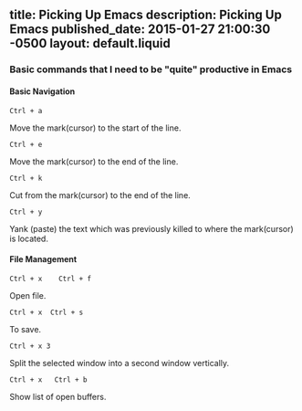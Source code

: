 title: Picking Up Emacs
description: Picking Up Emacs
published_date: 2015-01-27 21:00:30 -0500
layout: default.liquid
---
### Basic commands that I need to be "quite" productive in Emacs

#### Basic Navigation
```
Ctrl + a
```
Move the mark(cursor) to the start of the line.


```
Ctrl + e
```
Move the mark(cursor) to the end of the line.


```
Ctrl + k
```
Cut from the mark(cursor) to the end of the line.


```
Ctrl + y
```
Yank (paste) the text which was previously killed to where the mark(cursor) is located.


#### File Management
```
Ctrl + x    Ctrl + f
```
Open file.


```
Ctrl + x  Ctrl + s
```
To save.


```
Ctrl + x 3
```
Split the selected window into a second window vertically.


```
Ctrl + x   Ctrl + b
```
Show list of open buffers.
